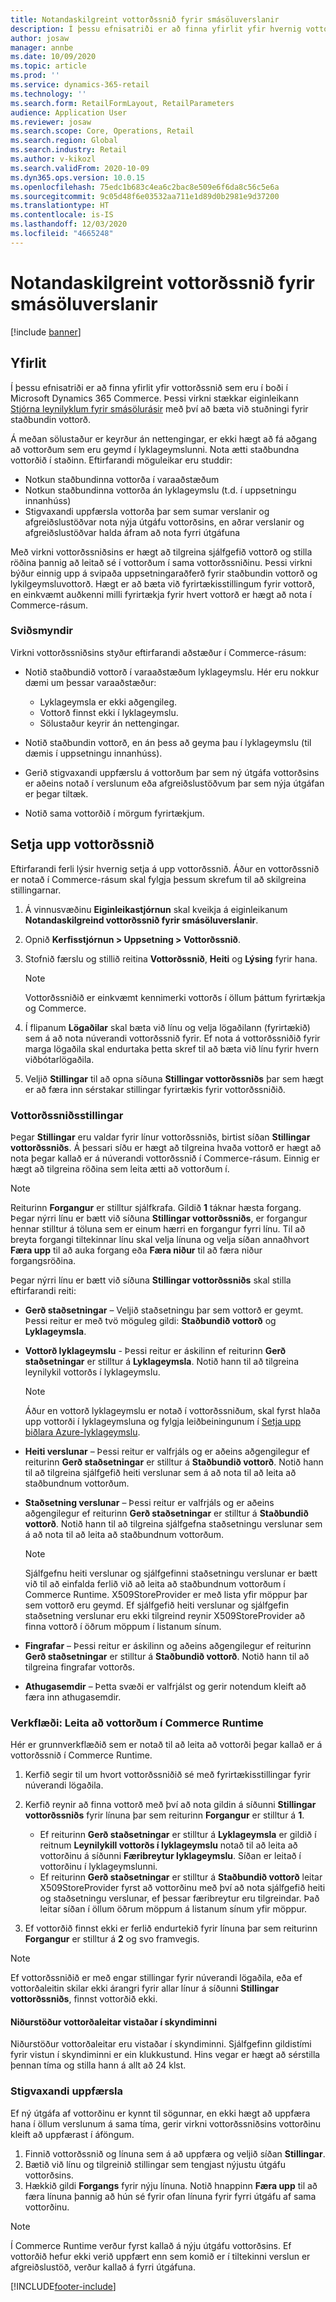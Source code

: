 ```yaml
---
title: Notandaskilgreint vottorðssnið fyrir smásöluverslanir
description: Í þessu efnisatriði er að finna yfirlit yfir hvernig vottorð eru notuð í smásöluverslunum.
author: josaw
manager: annbe
ms.date: 10/09/2020
ms.topic: article
ms.prod: ''
ms.service: dynamics-365-retail
ms.technology: ''
ms.search.form: RetailFormLayout, RetailParameters
audience: Application User
ms.reviewer: josaw
ms.search.scope: Core, Operations, Retail
ms.search.region: Global
ms.search.industry: Retail
ms.author: v-kikozl
ms.search.validFrom: 2020-10-09
ms.dyn365.ops.version: 10.0.15
ms.openlocfilehash: 75edc1b683c4ea6c2bac8e509e6f6da8c56c5e6a
ms.sourcegitcommit: 9c05d48f6e03532aa711e1d89d0b2981e9d37200
ms.translationtype: HT
ms.contentlocale: is-IS
ms.lasthandoff: 12/03/2020
ms.locfileid: "4665248"
---
```

# <a name="user-defined-certificate-profiles-for-retail-stores"></a>Notandaskilgreint vottorðssnið fyrir smásöluverslanir

[!include [banner](../includes/banner.md)]


## <a name="overview"></a>Yfirlit

Í þessu efnisatriði er að finna yfirlit yfir vottorðssnið sem eru í boði í Microsoft Dynamics 365 Commerce. Þessi virkni stækkar eiginleikann [Stjórna leynilyklum fyrir smásölurásir](../dev-itpro/manage-secrets.md) með því að bæta við stuðningi fyrir staðbundin vottorð.

Á meðan sölustaður er keyrður án nettengingar, er ekki hægt að fá aðgang að vottorðum sem eru geymd í lyklageymslunni. Nota ætti staðbundna vottorðið í staðinn. Eftirfarandi möguleikar eru studdir:

- Notkun staðbundinna vottorða í varaaðstæðum
- Notkun staðbundinna vottorða án lyklageymslu (t.d. í uppsetningu innanhúss)
- Stigvaxandi uppfærsla vottorða þar sem sumar verslanir og afgreiðslustöðvar nota nýja útgáfu vottorðsins, en aðrar verslanir og afgreiðslustöðvar halda áfram að nota fyrri útgáfuna

Með virkni vottorðssniðsins er hægt að tilgreina sjálfgefið vottorð og stilla röðina þannig að leitað sé í vottorðum í sama vottorðssniðinu. Þessi virkni býður einnig upp á svipaða uppsetningaraðferð fyrir staðbundin vottorð og lykilgeymsluvottorð. Hægt er að bæta við fyrirtækisstillingum fyrir vottorð, en einkvæmt auðkenni milli fyrirtækja fyrir hvert vottorð er hægt að nota í Commerce-rásum.

### <a name="scenarios"></a>Sviðsmyndir

Virkni vottorðssniðsins styður eftirfarandi aðstæður í Commerce-rásum:

- Notið staðbundið vottorð í varaaðstæðum lyklageymslu. Hér eru nokkur dæmi um þessar varaaðstæður:

    - Lyklageymsla er ekki aðgengileg.
    - Vottorð finnst ekki í lyklageymslu.
    - Sölustaður keyrir án nettengingar.

- Notið staðbundin vottorð, en án þess að geyma þau í lyklageymslu (til dæmis í uppsetningu innanhúss).
- Gerið stigvaxandi uppfærslu á vottorðum þar sem ný útgáfa vottorðsins er aðeins notað í verslunum eða afgreiðslustöðvum þar sem nýja útgáfan er þegar tiltæk.
- Notið sama vottorðið í mörgum fyrirtækjum.

## <a name="set-up-certificate-profiles"></a>Setja upp vottorðssnið

Eftirfarandi ferli lýsir hvernig setja á upp vottorðssnið. Áður en vottorðssnið er notað í Commerce-rásum skal fylgja þessum skrefum til að skilgreina stillingarnar.

1. Á vinnusvæðinu **Eiginleikastjórnun** skal kveikja á eiginleikanum **Notandaskilgreind vottorðssnið fyrir smásöluverslanir**.
2. Opnið **Kerfisstjórnun \> Uppsetning \> Vottorðssnið**.
3. Stofnið færslu og stillið reitina **Vottorðssnið**, **Heiti** og **Lýsing** fyrir hana.

    > [!NOTE]
    > Vottorðssniðið er einkvæmt kennimerki vottorðs í öllum þáttum fyrirtækja og Commerce.

3. Í flipanum **Lögaðilar** skal bæta við línu og velja lögaðilann (fyrirtækið) sem á að nota núverandi vottorðssnið fyrir. Ef nota á vottorðssniðið fyrir marga lögaðila skal endurtaka þetta skref til að bæta við línu fyrir hvern viðbótarlögaðila.
4. Veljið **Stillingar** til að opna síðuna **Stillingar vottorðssniðs** þar sem hægt er að færa inn sérstakar stillingar fyrirtækis fyrir vottorðssniðið.

### <a name="certificate-profile-settings"></a>Vottorðssniðsstillingar

Þegar **Stillingar** eru valdar fyrir línur vottorðssniðs, birtist síðan **Stillingar vottorðssniðs**. Á þessari síðu er hægt að tilgreina hvaða vottorð er hægt að nota þegar kallað er á núverandi vottorðssnið í Commerce-rásum. Einnig er hægt að tilgreina röðina sem leita ætti að vottorðum í.

> [!NOTE]
> Reiturinn **Forgangur** er stilltur sjálfkrafa. Gildið **1** táknar hæsta forgang. Þegar nýrri línu er bætt við síðuna **Stillingar vottorðssniðs**, er forgangur hennar stilltur á töluna sem er einum hærri en forgangur fyrri línu. Til að breyta forgangi tiltekinnar línu skal velja línuna og velja síðan annaðhvort **Færa upp** til að auka forgang eða **Færa niður** til að færa niður forgangsröðina.

Þegar nýrri línu er bætt við síðuna **Stillingar vottorðssniðs** skal stilla eftirfarandi reiti:

- **Gerð staðsetningar** – Veljið staðsetningu þar sem vottorð er geymt. Þessi reitur er með tvö möguleg gildi: **Staðbundið vottorð** og **Lyklageymsla**.
- **Vottorð lyklageymslu** - Þessi reitur er áskilinn ef reiturinn **Gerð staðsetningar** er stilltur á **Lyklageymsla**. Notið hann til að tilgreina leynilykil vottorðs í lyklageymslu.

    > [!NOTE]
    > Áður en vottorð lyklageymslu er notað í vottorðssniðum, skal fyrst hlaða upp vottorði í lyklageymsluna og fylgja leiðbeiningunum í [Setja upp biðlara Azure-lyklageymslu](https://docs.microsoft.com/dynamics365/finance/localizations/setting-up-azure-key-vault-client).

- **Heiti verslunar** – Þessi reitur er valfrjáls og er aðeins aðgengilegur ef reiturinn **Gerð staðsetningar** er stilltur á **Staðbundið vottorð**. Notið hann til að tilgreina sjálfgefið heiti verslunar sem á að nota til að leita að staðbundnum vottorðum.
- **Staðsetning verslunar** – Þessi reitur er valfrjáls og er aðeins aðgengilegur ef reiturinn **Gerð staðsetningar** er stilltur á **Staðbundið vottorð**. Notið hann til að tilgreina sjálfgefna staðsetningu verslunar sem á að nota til að leita að staðbundnum vottorðum.

    > [!NOTE]
    > Sjálfgefnu heiti verslunar og sjálfgefinni staðsetningu verslunar er bætt við til að einfalda ferlið við að leita að staðbundnum vottorðum í Commerce Runtime. X509StoreProvider er með lista yfir möppur þar sem vottorð eru geymd. Ef sjálfgefið heiti verslunar og sjálfgefin staðsetning verslunar eru ekki tilgreind reynir X509StoreProvider að finna vottorð í öðrum möppum í listanum sínum.

- **Fingrafar** – Þessi reitur er áskilinn og aðeins aðgengilegur ef reiturinn **Gerð staðsetningar** er stilltur á **Staðbundið vottorð**. Notið hann til að tilgreina fingrafar vottorðs.
- **Athugasemdir** – Þetta svæði er valfrjálst og gerir notendum kleift að færa inn athugasemdir.

### <a name="workflow-searching-certificates-in-the-commerce-runtime"></a>Verkflæði: Leita að vottorðum í Commerce Runtime

Hér er grunnverkflæðið sem er notað til að leita að vottorði þegar kallað er á vottorðssnið í Commerce Runtime.

1. Kerfið segir til um hvort vottorðssniðið sé með fyrirtækisstillingar fyrir núverandi lögaðila.
1. Kerfið reynir að finna vottorð með því að nota gildin á síðunni **Stillingar vottorðssniðs** fyrir línuna þar sem reiturinn **Forgangur** er stilltur á **1**.

    - Ef reiturinn **Gerð staðsetningar** er stilltur á **Lyklageymsla** er gildið í reitnum **Leynilykill vottorðs í lyklageymslu** notað til að leita að vottorðinu á síðunni **Færibreytur lyklageymslu**. Síðan er leitað í vottorðinu í lyklageymslunni.
    - Ef reiturinn **Gerð staðsetningar** er stilltur á **Staðbundið vottorð** leitar X509StoreProvider fyrst að vottorðinu með því að nota sjálfgefið heiti og staðsetningu verslunar, ef þessar færibreytur eru tilgreindar. Það leitar síðan í öllum öðrum möppum á listanum sínum yfir möppur.

1. Ef vottorðið finnst ekki er ferlið endurtekið fyrir línuna þar sem reiturinn **Forgangur** er stilltur á **2** og svo framvegis.

> [!NOTE]
> Ef vottorðssniðið er með engar stillingar fyrir núverandi lögaðila, eða ef vottorðaleitin skilar ekki árangri fyrir allar línur á síðunni **Stillingar vottorðssniðs**, finnst vottorðið ekki.

#### <a name="caching-the-results-of-certificate-searches"></a>Niðurstöður vottorðaleitar vistaðar í skyndiminni

Niðurstöður vottorðaleitar eru vistaðar í skyndiminni. Sjálfgefinn gildistími fyrir vistun í skyndiminni er ein klukkustund. Hins vegar er hægt að sérstilla þennan tíma og stilla hann á allt að 24 klst.

### <a name="gradual-update"></a>Stigvaxandi uppfærsla

Ef ný útgáfa af vottorðinu er kynnt til sögunnar, en ekki hægt að uppfæra hana í öllum verslunum á sama tíma, gerir virkni vottorðssniðsins vottorðinu kleift að uppfærast í áföngum.

1. Finnið vottorðssnið og línuna sem á að uppfæra og veljið síðan **Stillingar**.
1. Bætið við línu og tilgreinið stillingar sem tengjast nýjustu útgáfu vottorðsins.
1. Hækkið gildi **Forgangs** fyrir nýju línuna. Notið hnappinn **Færa upp** til að færa línuna þannig að hún sé fyrir ofan línuna fyrir fyrri útgáfu af sama vottorðinu.

> [!NOTE]
> Í Commerce Runtime verður fyrst kallað á nýju útgáfu vottorðsins. Ef vottorðið hefur ekki verið uppfært enn sem komið er í tiltekinni verslun er afgreiðslustöð, verður kallað á fyrri útgáfuna.


[!INCLUDE[footer-include](../../includes/footer-banner.md)]